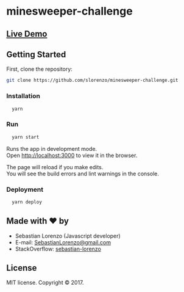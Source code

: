 # minesweeper-challenge


## [Live Demo](https://minesweeper-cnzzpdlgff.now.sh)


## Getting Started

First, clone the repository:

```bash
git clone https://github.com/slorenzo/minesweeper-challenge.git
```

### Installation

```sh
  yarn
```

### Run

```sh
  yarn start
```

Runs the app in development mode.<br>
Open [http://localhost:3000](http://localhost:3000) to view it in the browser.

The page will reload if you make edits.<br>
You will see the build errors and lint warnings in the console.

### Deployment

```sh
  yarn deploy
```

## Made with ❤ by

- Sebastian Lorenzo (Javascript developer)
- E-mail: [SebastianLorenzo@gmail.com](mailto:SebastianLorenzo@gmail.com)
- StackOverflow: [sebastian-lorenzo](http://stackoverflow.com/users/1741027/sebastian-lorenzo?tab=profile)

## License

MIT license. Copyright © 2017.